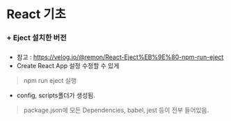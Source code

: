 # React 기초 
###
### + Eject 설치한 버전
###
+ 참고 : https://velog.io/@remon/React-Eject%EB%9E%80-npm-run-eject 
+ Create React App 설정 수정할 수 있게 
> npm run eject 실행 
+ config, scripts폴더가 생성됨. 
> package.json에 모든 Dependencies, babel, jest 등이 전부 들어있음.


